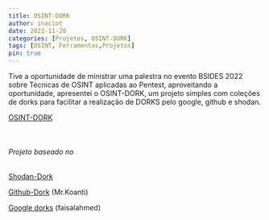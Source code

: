 ```yaml
---
title: OSINT-DORK
author: inaciot
date: 2022-11-20
categories: [Projetos, OSINT-DORK]
tags: [OSINT, Ferramentas,Projetos]
pin: true
---
```


Tive a oportunidade de ministrar uma palestra no evento BSIDES 2022 sobre Técnicas de OSINT aplicadas ao Pentest, aproveitando a oportunidade, apresentei o OSINT-DORK, um projeto simples com coleções de dorks para facilitar a realização de DORKS pelo google, github e shodan.

[OSINT-DORK](https://inacioti.github.io/OSINT-DORK/)

<br>

<h6 data-toc-skip>Projeto baseado no </h6>

[Shodan-Dork](https://mr-koanti.github.io/shodan#) 

[Github-Dork](https://mr-koanti.github.io/github.html) (Mr.Koanti) 

[Google dorks](https://dorks.faisalahmed.me/#) (faisalahmed)


